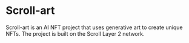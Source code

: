 # Scroll-art

Scroll-art is an AI NFT project that uses generative art to create unique NFTs. The project is built on the Scroll Layer 2 network.
